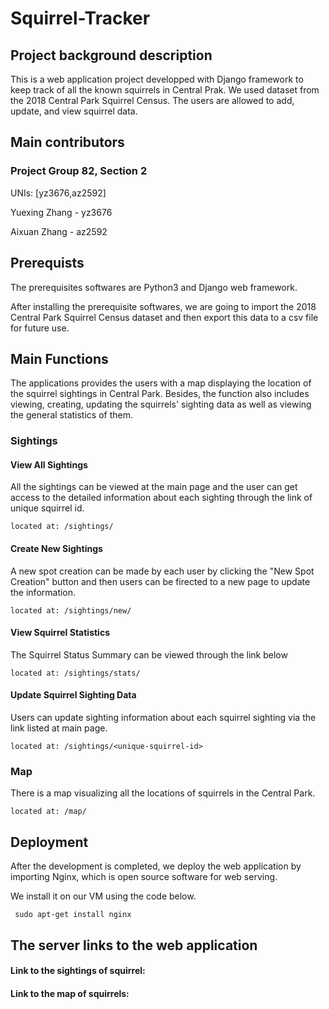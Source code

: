 Squirrel-Tracker
==============

Project background description
---------------
This is a web application project developped with Django framework to keep track of all the known squirrels in Central Prak. We used dataset from the 2018 Central Park Squirrel Census. The users are allowed to add, update, and view squirrel data. 


Main contributors
-----------------
### Project Group 82, Section 2

UNIs: [yz3676,az2592]

Yuexing Zhang - yz3676

Aixuan Zhang - az2592


Prerequists
-------
The prerequisites softwares are Python3 and Django web framework.

After installing the prerequisite softwares, we are going to import the 2018 Central Park Squirrel Census dataset and then export this data to a csv file for future use.


Main Functions
------------
The applications provides the users with a map displaying the location of the squirrel sightings in Central Park. Besides, the function also includes viewing, creating, updating the squirrels' sighting data as well as viewing the general statistics of them.

### Sightings

#### View All Sightings
All the sightings can be viewed at the main page and the user can get access to the detailed information about each sighting through the link of unique squirrel id.

    located at: /sightings/

#### Create New Sightings
A new spot creation can be made by each user by clicking the "New Spot Creation" button and then users can be firected to a new page to update the information.

    located at: /sightings/new/
    
    
#### View Squirrel Statistics
The Squirrel Status Summary can be viewed through the link below
 
    located at: /sightings/stats/


#### Update Squirrel Sighting Data
Users can update sighting information about each squirrel sighting via the link listed at main page.

    located at: /sightings/<unique-squirrel-id>


### Map
There is a map visualizing all the locations of squirrels in the Central Park.
    
    located at: /map/



Deployment
------------
After the development is completed, we deploy the web application by importing Nginx, which is open source software for web serving.

We install it on our VM using the code below.
    
     sudo apt-get install nginx


The server links to the web application
--------------
#### Link to the sightings of squirrel:

#### Link to the map of squirrels:


